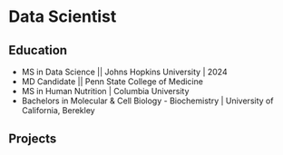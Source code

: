 # Data Scientist

## Education
- MS in Data Science || Johns Hopkins University | 2024
- MD Candidate || Penn State College of Medicine
- MS in Human Nutrition | Columbia University
- Bachelors in Molecular & Cell Biology - Biochemistry | University of California, Berekley

## Projects
